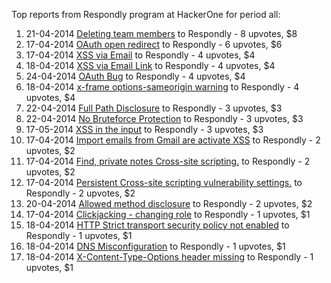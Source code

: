 Top reports from Respondly program at HackerOne for period all:

1. 21-04-2014 [Deleting team members](https://hackerone.com/reports/8737) to Respondly - 8 upvotes, $8
2. 17-04-2014 [OAuth open redirect](https://hackerone.com/reports/7900) to Respondly - 6 upvotes, $6
3. 17-04-2014 [XSS via Email](https://hackerone.com/reports/7919) to Respondly - 4 upvotes, $4
4. 18-04-2014 [XSS via Email Link](https://hackerone.com/reports/8010) to Respondly - 4 upvotes, $4
5. 24-04-2014 [OAuth Bug](https://hackerone.com/reports/9460) to Respondly - 4 upvotes, $4
6. 18-04-2014 [x-frame options-sameorigin warning](https://hackerone.com/reports/7945) to Respondly - 4 upvotes, $4
7. 22-04-2014 [Full Path Disclosure](https://hackerone.com/reports/9137) to Respondly - 3 upvotes, $3
8. 22-04-2014 [No Bruteforce Protection](https://hackerone.com/reports/8996) to Respondly - 3 upvotes, $3
9. 17-05-2014 [XSS in the input](https://hackerone.com/reports/12389) to Respondly - 3 upvotes, $3
10. 17-04-2014 [Import emails from Gmail are activate XSS](https://hackerone.com/reports/7913) to Respondly - 2 upvotes, $2
11. 17-04-2014 [Find, private notes Cross-site scripting.](https://hackerone.com/reports/7917) to Respondly - 2 upvotes, $2
12. 17-04-2014 [Persistent Cross-site scripting vulnerability settings.](https://hackerone.com/reports/7898) to Respondly - 2 upvotes, $2
13. 20-04-2014 [Allowed method disclosure](https://hackerone.com/reports/8242) to Respondly - 2 upvotes, $2
14. 17-04-2014 [Clickjacking - changing role](https://hackerone.com/reports/7924) to Respondly - 1 upvotes, $1
15. 18-04-2014 [HTTP Strict transport security policy not enabled](https://hackerone.com/reports/7969) to Respondly - 1 upvotes, $1
16. 18-04-2014 [DNS Misconfiguration](https://hackerone.com/reports/7949) to Respondly - 1 upvotes, $1
17. 18-04-2014 [X-Content-Type-Options header missing](https://hackerone.com/reports/8053) to Respondly - 1 upvotes, $1
